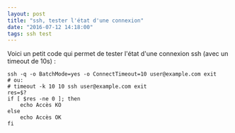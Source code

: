 ```yaml
---
layout: post
title: "ssh, tester l'état d'une connexion"
date: "2016-07-12 14:18:00"
tags: ssh test
---
```

Voici un petit code qui permet de tester l'état d'une connexion ssh (avec un timeout de 10s) :


```
ssh -q -o BatchMode=yes -o ConnectTimeout=10 user@example.com exit
# ou:
# timeout -k 10 10 ssh user@example.com exit
res=$?
if [ $res -ne 0 ]; then
	echo Accès KO
else
	echo Accès OK
fi
```
